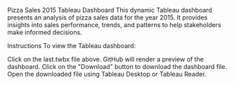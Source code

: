 Pizza Sales 2015 Tableau Dashboard
This dynamic Tableau dashboard presents an analysis of pizza sales data for the year 2015. It provides insights into sales performance, trends, and patterns to help stakeholders make informed decisions.

Instructions
To view the Tableau dashboard:

Click on the last.twbx file above.
GitHub will render a preview of the dashboard.
Click on the "Download" button to download the dashboard file.
Open the downloaded file using Tableau Desktop or Tableau Reader.

